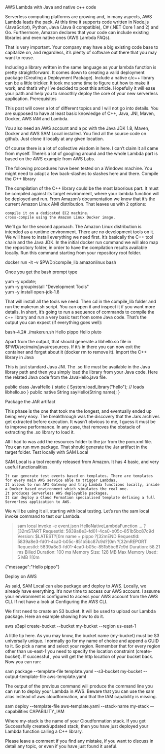 AWS Lambda with Java and native c++ code

Serverless computing platforms are growing and, in many aspects, AWS Lambda leads the pack. At this time it supports code written in Node.js (JavaScript), Python, Java (Java 8 compatible), C# (.NET Core 1 and 2) and Go. Furthermore, Amazon declares that your code can include existing libraries and even native ones (AWS Lambda FAQs).

That is very important. Your company may have a big existing code base to capitalize on, and regardless, it’s plenty of software out there that you may want to reuse.

Including a library written in the same language as your lambda function is pretty straightforward. It comes down to creating a valid deployment package (Creating a Deployment Package). Include a native c/c++ library can be a little trickier. It took me some time to figure out how to make it work, and that’s why I’ve decided to post this article. Hopefully it will ease your path and help you to smoothly deploy the core of your new serverless application.
Prerequisites

This post will cover a lot of different topics and I will not go into details. You are supposed to have at least basic knowledge of C++, Java, JNI, Maven, Docker, AWS IAM and Lambda.

You also need an AWS account and a pc with the Java JDK 1.8, Maven, Docker and AWS SAM Local installed. You find all the source code on github. Just clone it locally at any given location.

Of course there is a lot of collective wisdom in here. I can’t claim it all came from myself. There’s a lot of googling around and the whole Lambda part is based on the AWS example from AWS Labs.

The following procedures have been tested on a Windows machine. You might need to adapt a few back-slashes to slashes here and there.
Compile the C++ library

The compilation of the C++ library could be the most laborious part. It must be compiled  against its target environment, where your lambda function will be deployed and run. From Amazon’s documentation we know that it’s the current Amazon Linux AMI distribution. That leaves us with 2 options:

    compile it on a dedicated EC2 machine.
    cross-compile using the Amazon Linux Docker image.

We’ll go for the second approach. The Amazon Linux distribution is intended as a runtime environment. There are no development tools on it. We will have to install everything we need first.  It’s basically the C++ tool chain and the Java JDK. In the initial docker run command we will also map the repository folder, in order to have the compilation results available locally. Run this command starting from your repository root folder.

docker run -it -v $PWD\:/compile_lib amazonlinux bash

Once you get the bash prompt type

yum -y update;\
yum -y groupinstall "Development Tools"\
yum -y install open-jdk-1.8

That will install all the tools we need. Then cd in the compile_lib folder and run the makerun.sh script. You can open it and inspect it if you want more details. In short, it’s going to run a sequence of commands to compile the c++ library and run a very basic test from some Java code. That’s the output you can expect (if everything goes well):

bash-4.2# ./makerun.sh
Hello pippo
Hello pluto

Apart from the output, that should generate a libhello.so file in $PWD/src/main/java/resources. If it’s in there you can now exit the container and forget about it (docker rm to remove it).
Import the C++ library in Java

This is just standard Java JNI. The .so file must be available in the Java library path and then you simply load the library from your Java code. Here the related Java code from the JavaHello.java file.

public class JavaHello {
  static {
    System.loadLibrary("hello"); // loads libhello.so
  }
  public native String sayHello(String name);
}

Package the JAR artifact

This phase is the one that took me the longest, and eventually ended up being very easy. The  breakthrough was the discovery that the Jars archives get extracted before execution. It wasn’t obvious to me, I guess it must be to improve performance. In any case, that removes the obstacle of extracting the .so library to load it.

All I had to was add the resources folder to the jar from the pom.xml file. You can run mvn package. That should generate the Jar artifact in the target folder.
Test locally with SAM Local

SAM Local is a tool recently released from Amazon. It has 4 basic, and very useful functionalities.

    It can generate test events based on templates. There are templates for every main AWS service able to trigger Lambdas.
    It allows to run API Gateway and trig Lambda functions locally, inside a Docker based environment which simulates the real one.
    It produces Serverless AWS deployable packages.
    It can deploy a Cloud Formation specialised template defining a full Serverless application to AWS.

We will be using it all, starting with local testing. Let’s run the sam local invoke command to test our Lambda.

> sam local invoke -e event.json HelloNativeLambdaFunction
...
?[32mSTART RequestId: 5839a8e3-fd01-4ca0-b05c-851b5bc87c9d Version: $LATEST?[0m
name = pippo
?[32mEND RequestId: 5839a8e3-fd01-4ca0-b05c-851b5bc87c9d?[0m
?[32mREPORT RequestId: 5839a8e3-fd01-4ca0-b05c-851b5bc87c9d Duration: 58.21 ms Billed Duration: 100 ms Memory Size: 128 MB Max Memory Used: 5 MB ?[0m

{"message":"Hello pippo"}

Deploy on AWS

As said, SAM Local can also package and deploy to AWS. Locally, we already have everything. It’s now time to access our AWS account. I assume your environment is configured to access your AWS account from the AWS CLI. If not have a look at Configuring the AWS CLI.

We first need to create an S3 bucket. It will be used to upload our Lambda package. Here an example showing how to do it.

aws s3api create-bucket --bucket my-bucket --region us-east-1

A little tip here. As you may know, the bucket name (my-bucket) must be S3 universally unique. I normally go for my name of choice and append a GUID to it. So pick a name and select your region. Remember that for every region other than us-east-1 you need to specify the location constraint (create-bucket). If successful , you will get the http location of your bucket back. Now you can run:

sam package --template-file template.yaml --s3-bucket my-bucket --output-template-file aws-template.yaml

The output of the previous command will produce the command line you can run to deploy your Lambda in AWS. Beware that you can use the sam alias instead of aws cloudformation, and that the IAM capability is missing.

sam deploy --template-file aws-template.yaml --stack-name my-stack --capabilities CAPABILITY_IAM

Where my-stack is the name of your Cloudformation stack. If you get Successfully created/updated stack, then you have just deployed your Lambda function calling a C++ library.

Please leave a comment if you find any mistake, if you want to discuss in detail any topic, or even if you have just found it useful.
